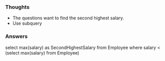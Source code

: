### Thoughts
- The questions want to find the second highest salary. 
- Use subquery 

### Answers

select max(salary) as SecondHighestSalary from Employee
where salary < (select max(salary) from Employee)
